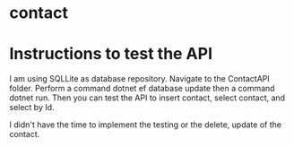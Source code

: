 # contact

# Instructions to test the API
I am using SQLLite as database repository. 
Navigate to the ContactAPI folder.
Perform a command dotnet ef database update
then a command dotnet run.
Then you can test the API to insert contact, select contact, and select by Id.

I didn't have the time to implement the testing or the delete, update of the contact.
